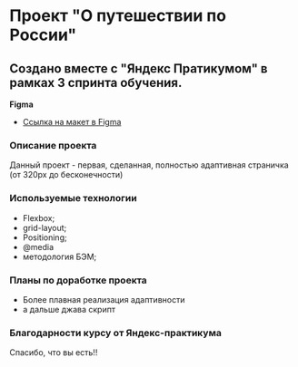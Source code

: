  # Проект "О путешествии по России"

 ## Создано вместе с "Яндекс Пратикумом" в рамках 3 спринта обучения.

 **Figma**

* [Ссылка на макет в Figma](https://www.figma.com/file/5S2WSbEFL6awjVWJ0NWL8Q/Sprint-3_-Russia-_-desktop-mobile?node-id=28503%3A0)

 ### Описание проекта
 Данный проект - первая, сделанная, полностью адаптивная страничка (от 320px до бесконечности)

### Используемые технологии
* Flexbox;
* grid-layout;
* Positioning;
* @media
* методология БЭМ;

### Планы по доработке проекта
* Более плавная реализация адаптивности
* а дальше джава скрипт

### Благодарности курсу от Яндекс-практикума
Спасибо, что вы есть!!



